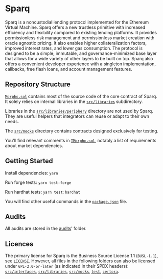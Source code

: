 # Sparq

Sparq is a noncustodial lending protocol implemented for the Ethereum Virtual Machine.
Sparq offers a new trustless primitive with increased efficiency and flexibility compared to existing lending platforms.
It provides permissionless risk management and permissionless market creation with oracle agnostic pricing.
It also enables higher collateralization factors, improved interest rates, and lower gas consumption.
The protocol is designed to be a simple, immutable, and governance-minimized base layer that allows for a wide variety of other layers to be built on top.
Sparq also offers a convenient developer experience with a singleton implementation, callbacks, free flash loans, and account management features.


## Repository Structure

[`Morpho.sol`](./src/Morpho.sol) contains most of the source code of the core contract of Sparq.
It solely relies on internal libraries in the [`src/libraries`](./src/libraries) subdirectory.

Libraries in the [`src/libraries/periphery`](./src/libraries/periphery) directory are not used by Sparq.
They are useful helpers that integrators can reuse or adapt to their own needs.

The [`src/mocks`](./src/mocks) directory contains contracts designed exclusively for testing.

You'll find relevant comments in [`IMorpho.sol`](./src/interfaces/IMorpho.sol), notably a list of requirements about market dependencies.

## Getting Started

Install dependencies: `yarn`

Run forge tests: `yarn test:forge`

Run hardhat tests: `yarn test:hardhat`

You will find other useful commands in the [`package.json`](./package.json) file.

## Audits

All audits are stored in the [audits](./audits/)' folder.

## Licences

The primary license for Sparq is the Business Source License 1.1 (`BUSL-1.1`), see [`LICENSE`](./LICENSE).
However, all files in the following folders can also be licensed under `GPL-2.0-or-later` (as indicated in their SPDX headers): [`src/interfaces`](./src/interfaces), [`src/libraries`](./src/libraries), [`src/mocks`](./src/mocks), [`test`](./test), [`certora`](./certora).
